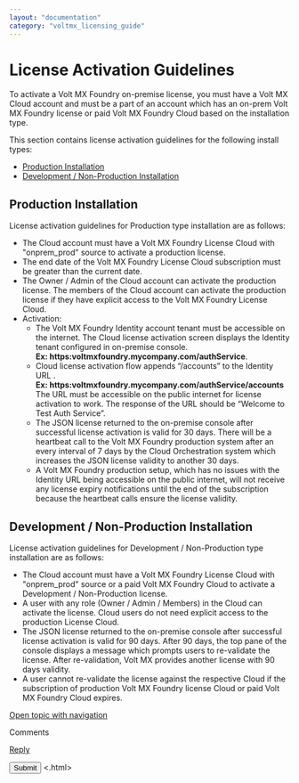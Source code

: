 ```yaml
---
layout: "documentation"
category: "voltmx_licensing_guide"
---
```

                           


License Activation Guidelines
=============================

To activate a Volt MX Foundry on-premise license, you must have a Volt MX Cloud account and must be a part of an account which has an on-prem Volt MX Foundry license or paid Volt MX Foundry Cloud based on the installation type.

This section contains license activation guidelines for the following install types:

*   [Production Installation](#production-installation)
*   [Development / Non-Production Installation](#development-non-production-installation)

Production Installation
-----------------------

License activation guidelines for Production type installation are as follows:

*   The Cloud account must have a Volt MX Foundry License Cloud with "onprem\_prod" source to activate a production license.
*   The end date of the Volt MX Foundry License Cloud subscription must be greater than the current date.
*   The Owner / Admin of the Cloud account can activate the production license. The members of the Cloud account can activate the production license if they have explicit access to the Volt MX Foundry License Cloud.
*   Activation:
    *   The Volt MX Foundry Identity account tenant must be accessible on the internet. The Cloud license activation screen displays the Identity tenant configured in on-premise console.  
        **Ex: https:voltmxfoundry.mycompany.com/authService**.
    *   Cloud license activation flow appends “/accounts” to the Identity URL .  
        **Ex: https:voltmxfoundry.mycompany.com/authService/accounts**  
        The URL must be accessible on the public internet for license activation to work. The response of the URL should be “Welcome to Test Auth Service”.
    *   The JSON license returned to the on-premise console after successful license activation is valid for 30 days. There will be a heartbeat call to the Volt MX Foundry production system after an every interval of 7 days by the Cloud Orchestration system which increases the JSON license validity to another 30 days.
    *   A Volt MX Foundry production setup, which has no issues with the Identity URL being accessible on the public internet, will not receive any license expiry notifications until the end of the subscription because the heartbeat calls ensure the license validity.

Development / Non-Production Installation
-----------------------------------------

License activation guidelines for Development / Non-Production type installation are as follows:

*   The Cloud account must have a Volt MX Foundry License Cloud with "onprem\_prod" source or a paid Volt MX Foundry Cloud to activate a Development / Non-Production license.
*   A user with any role (Owner / Admin / Members) in the Cloud can activate the license. Cloud users do not need explicit access to the production License Cloud.
*   The JSON license returned to the on-premise console after successful license activation is valid for 90 days. After 90 days, the top pane of the console displays a message which prompts users to re-validate the license. After re-validation, Volt MX provides another license with 90 days validity.
*   A user cannot re-validate the license against the respective Cloud if the subscription of production Volt MX Foundry license Cloud or paid Volt MX Foundry Cloud expires.

[Open topic with navigation](../Content/MFactivationGuidelines.html)

Comments

[Reply](#)

 

</div> <input class="comment-submit" type="button" value="Submit" > </div> </div> </body> <.html></x-turndown>
